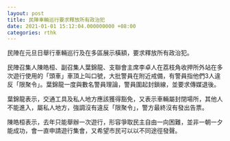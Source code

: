 ```yaml
---
layout: post
title: 民陣車輛巡行要求釋放所有政治犯
date: 2021-01-01 15:12:04.000000000 +08:00
categories: rthk
---
```


民陣在元旦日舉行車輛巡行及在多區展示橫額，要求釋放所有政治犯。

民陣召集人陳皓桓、副召集人葉錦龍、支聯會主席李卓人在荔枝角收押所外站在多次遊行使用的「頭車」車頂上叫口號，大批警員在附近戒備，有警員指他們3人違反「限聚令」。葉錦龍一度與數名警員理論，警員圍起封鎖線，並要求傳媒退後。

葉錦龍表示，交通工具及私人地方應該獲得豁免，又表示車輛屬封閉場所，其他人不能進入，屬私人地方，強調沒有違反「限聚令」，警方最終沒有發出告票。

陳皓桓表示，去年只能舉辦一次遊行，形容爭取民主自由一向困難，並非一朝一夕能成功，會一直申請遊行集會，又希望市民可以以不同途徑發聲。
